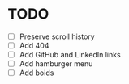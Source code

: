 # TODO

- [ ] Preserve scroll history
- [ ] Add 404
- [ ] Add GitHub and LinkedIn links
- [ ] Add hamburger menu
- [ ] Add boids
